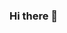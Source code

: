 ### Hi there 👋

<!--
**kwwong1284/kwwong1284** is a ✨ _special_ ✨ repository because its `README.md` (this file) appears on your GitHub profile.

Here are some ideas to get you started:

- 🌱 I’m currently learning c
- 📫 How to reach me: 1155131284@link.cuhk.edu.hk
-->
